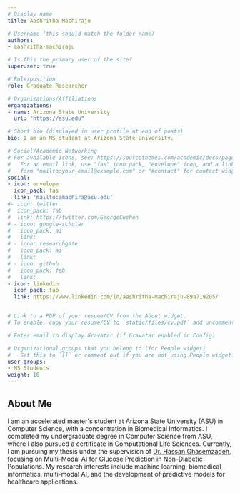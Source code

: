 ```yaml
---
# Display name
title: Aashritha Machiraju

# Username (this should match the folder name)
authors:
- aashritha-machiraju

# Is this the primary user of the site?
superuser: true

# Role/position
role: Graduate Researcher

# Organizations/Affiliations
organizations:
- name: Arizona State University
  url: "https://asu.edu"

# Short bio (displayed in user profile at end of posts)
bio: I am an MS student at Arizona State University.

# Social/Academic Networking
# For available icons, see: https://sourcethemes.com/academic/docs/page-builder/#icons
#   For an email link, use "fas" icon pack, "envelope" icon, and a link in the
#   form "mailto:your-email@example.com" or "#contact" for contact widget.
social:
- icon: envelope
  icon_pack: fas
  link: 'mailto:amachira@asu.edu'
#- icon: twitter
#  icon_pack: fab
#  link: https://twitter.com/GeorgeCushen
# - icon: google-scholar  
#   icon_pack: ai
#   link: 
# - icon: researchgate
#   icon_pack: ai
#   link: 
# - icon: github
#   icon_pack: fab
#   link:  
- icon: linkedin
  icon_pack: fab
  link: https://www.linkedin.com/in/aashritha-machiraju-89a719205/


# Link to a PDF of your resume/CV from the About widget.
# To enable, copy your resume/CV to `static/files/cv.pdf` and uncomment the lines below.  

# Enter email to display Gravatar (if Gravatar enabled in Config)

# Organizational groups that you belong to (for People widget)
#   Set this to `[]` or comment out if you are not using People widget.
user_groups:
- MS Students
weight: 10
---
```

## About Me

I am an accelerated master's student at Arizona State University (ASU) in Computer Science, with a concentration in Biomedical Informatics. I completed my undergraduate degree in Computer Science from ASU, where I also pursued a certificate in Computational Life Sciences. Currently, I am pursuing my thesis under the supervision of [Dr. Hassan Ghasemzadeh](https://search.asu.edu/profile/4018242), focusing on Multi-Modal AI for Glucose Prediction in Non-Diabetic Populations. My research interests include machine learning, biomedical informatics, multi-modal AI, and the development of predictive models for healthcare applications.
